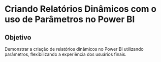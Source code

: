 # Criando Relatórios Dinâmicos com o uso de Parâmetros no Power BI

## Objetivo
Demonstrar a criação de relatórios dinâmicos no Power BI utilizando parâmetros, flexíbilizando a experiência dos usuários finais.

